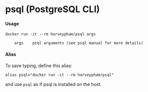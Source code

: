 # psql (PostgreSQL CLI)

#### Usage
```
docker run -it --rm harveypham/psql args

    args    psql arguments (see psql manual for more details)
```

#### Alias
To save typing, define this alias:

`alias psql="docker run -it --rm harveypham/psql"`

and use `psql` as if psql is installed on the host.